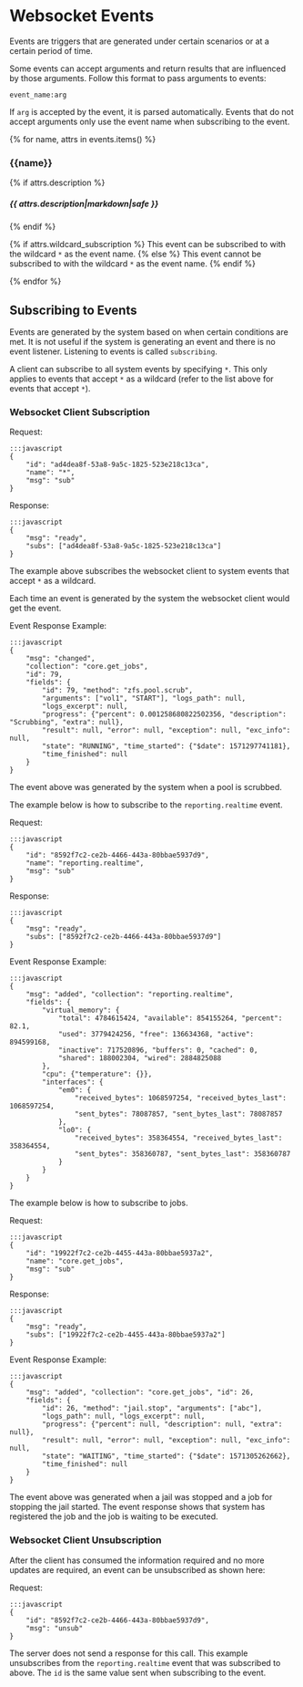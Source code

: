 # Websocket Events

Events are triggers that are generated under certain scenarios or at a certain period of time.

Some events can accept arguments and return results that are influenced by those arguments.
Follow this format to pass arguments to events:

`event_name:arg`

If  `arg` is accepted by the event, it is parsed automatically. Events that do not accept
arguments only use the event name when subscribing to the event.

{% for name, attrs in events.items() %}
### {{name}}
{% if attrs.description %}
#####  {{ attrs.description|markdown|safe }}
{% endif %}

{% if attrs.wildcard_subscription %}
This event can be subscribed to with the wildcard `*` as the event name.
{% else %}
This event cannot be subscribed to with the wildcard `*` as the event name.
{% endif %}

{% endfor %}

## Subscribing to Events

Events are generated by the system based on when certain conditions are met. It is not useful
if the system is generating an event and there is no event listener. Listening to events 
is called `subscribing`.

A client can subscribe to all system events by specifying `*`. This only applies to events
that accept `*` as a wildcard (refer to the list above for events that accept `*`).

### Websocket Client Subscription

Request:

    :::javascript
    {
        "id": "ad4dea8f-53a8-9a5c-1825-523e218c13ca",
        "name": "*",
        "msg": "sub"
    }

Response:

    :::javascript
    {
        "msg": "ready",
        "subs": ["ad4dea8f-53a8-9a5c-1825-523e218c13ca"]
    }
 
The example above subscribes the websocket client to system events that accept `*` as a wildcard.

Each time an event is generated by the system the websocket client would get the event.

Event Response Example:

    :::javascript
    {
        "msg": "changed",
        "collection": "core.get_jobs",
        "id": 79,
        "fields": {
            "id": 79, "method": "zfs.pool.scrub",
            "arguments": ["vol1", "START"], "logs_path": null,
            "logs_excerpt": null,
            "progress": {"percent": 0.001258680822502356, "description": "Scrubbing", "extra": null},
            "result": null, "error": null, "exception": null, "exc_info": null,
            "state": "RUNNING", "time_started": {"$date": 1571297741181},
            "time_finished": null
        }
    }

The event above was generated by the system when a pool is scrubbed.

The example below is how to subscribe to the `reporting.realtime` event.

Request:

    :::javascript
    {
        "id": "8592f7c2-ce2b-4466-443a-80bbae5937d9",
        "name": "reporting.realtime",
        "msg": "sub"
    }

Response:

    :::javascript
    {
        "msg": "ready",
        "subs": ["8592f7c2-ce2b-4466-443a-80bbae5937d9"]
    }

Event Response Example:

    :::javascript
    {
        "msg": "added", "collection": "reporting.realtime",
        "fields": {
            "virtual_memory": {
                "total": 4784615424, "available": 854155264, "percent": 82.1,
                "used": 3779424256, "free": 136634368, "active": 894599168,
                "inactive": 717520896, "buffers": 0, "cached": 0,
                "shared": 188002304, "wired": 2884825088
            },
            "cpu": {"temperature": {}},
            "interfaces": {
                "em0": {
                    "received_bytes": 1068597254, "received_bytes_last": 1068597254,
                    "sent_bytes": 78087857, "sent_bytes_last": 78087857
                },
                "lo0": {
                    "received_bytes": 358364554, "received_bytes_last": 358364554,
                    "sent_bytes": 358360787, "sent_bytes_last": 358360787
                }
            }
        }
    }

The example below is how to subscribe to jobs.

Request:

    :::javascript
    {
        "id": "19922f7c2-ce2b-4455-443a-80bbae5937a2",
        "name": "core.get_jobs",
        "msg": "sub"
    }

Response:

    :::javascript
    {
        "msg": "ready",
        "subs": ["19922f7c2-ce2b-4455-443a-80bbae5937a2"]
    }

Event Response Example:

    :::javascript
    {
        "msg": "added", "collection": "core.get_jobs", "id": 26,
        "fields": {
            "id": 26, "method": "jail.stop", "arguments": ["abc"],
            "logs_path": null, "logs_excerpt": null,
            "progress": {"percent": null, "description": null, "extra": null},
            "result": null, "error": null, "exception": null, "exc_info": null,
            "state": "WAITING", "time_started": {"$date": 1571305262662},
            "time_finished": null
        }
    }

The event above was generated when a jail was stopped and a job for stopping the jail started.
The event response shows that system has registered the job and the job is waiting to be executed.

### Websocket Client Unsubscription

After the client has consumed the information required and no more updates are required,
an event can be unsubscribed as shown here:

Request:

    :::javascript
    {
        "id": "8592f7c2-ce2b-4466-443a-80bbae5937d9",
        "msg": "unsub"
    }

The server does not send a response for this call. This example unsubscribes
from the `reporting.realtime` event that was subscribed to above. The `id` is the same value
sent when subscribing to the event.
